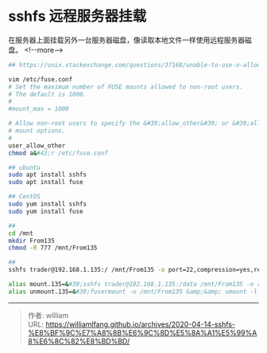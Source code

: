 # sshfs 远程服务器挂载


在服务器上面挂载另外一台服务器磁盘，像读取本地文件一样使用远程服务器磁盘。
&lt;!--more--&gt;


```bash
## https://unix.stackexchange.com/questions/37168/unable-to-use-o-allow-other-with-sshfs-option-enabled-in-fuse-conf

vim /etc/fuse.conf
# Set the maximum number of FUSE mounts allowed to non-root users.
# The default is 1000.
#
#mount_max = 1000

# Allow non-root users to specify the &#39;allow_other&#39; or &#39;allow_root&#39;
# mount options.
#
user_allow_other
chmod a&#43;r /etc/fuse.conf

## ubuntu
sudo apt install sshfs
sudo apt install fuse

## CentOS
sudo yum install sshfs
sudo yum install fuse

##
cd /mnt
mkdir From135
chmod -R 777 /mnt/From135

##
sshfs trader@192.168.1.135:/ /mnt/From135 -o port=22,compression=yes,reconnect,idmap=user,allow_other -o ro

alias mount.135=&#39;sshfs trader@192.168.1.135:/data /mnt/From135 -o reconnect,idmap=user,allow_other -o ro&#39;
alias unmount.135=&#39;fusermount -u /mnt/From135 &amp;&amp; umount -l /mnt/From135&#39;
```







---

> 作者: william  
> URL: https://williamlfang.github.io/archives/2020-04-14-sshfs-%E8%BF%9C%E7%A8%8B%E6%9C%8D%E5%8A%A1%E5%99%A8%E6%8C%82%E8%BD%BD/  

